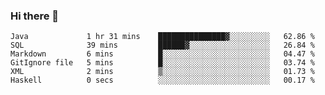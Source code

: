 ### Hi there 👋

<!--START_SECTION:waka-->

```text
Java             1 hr 31 mins    ███████████████▓░░░░░░░░░   62.86 %
SQL              39 mins         ██████▓░░░░░░░░░░░░░░░░░░   26.84 %
Markdown         6 mins          █░░░░░░░░░░░░░░░░░░░░░░░░   04.47 %
GitIgnore file   5 mins          █░░░░░░░░░░░░░░░░░░░░░░░░   03.74 %
XML              2 mins          ▒░░░░░░░░░░░░░░░░░░░░░░░░   01.73 %
Haskell          0 secs          ░░░░░░░░░░░░░░░░░░░░░░░░░   00.17 %
```

<!--END_SECTION:waka-->


<!--
**AnkelMauCastillo/AnkelMauCastillo** is a ✨ _special_ ✨ repository because its `README.md` (this file) appears on your GitHub profile.

Here are some ideas to get you started:

- 🔭 I’m currently working on ...
- 🌱 I’m currently learning ...
- 👯 I’m looking to collaborate on ...
- 🤔 I’m looking for help with ...
- 💬 Ask me about ...
- 📫 How to reach me: ...
- 😄 Pronouns: ...
- ⚡ Fun fact: ...
-->
